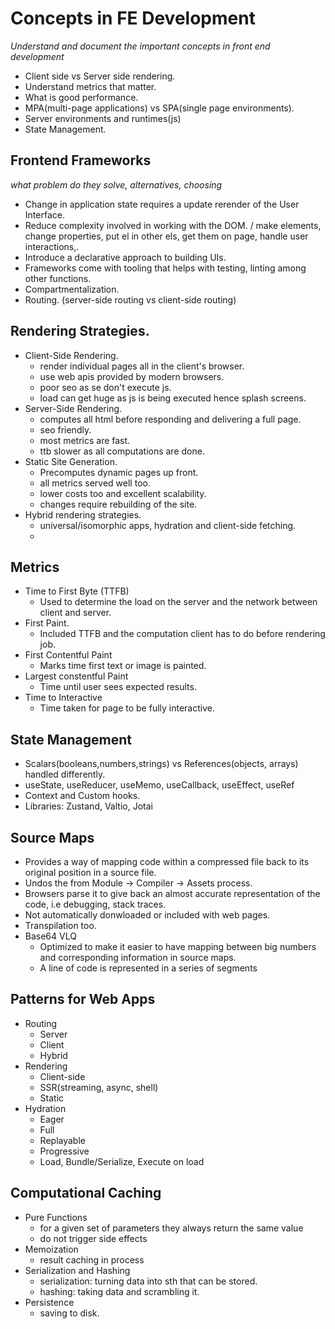 # Concepts in FE Development

*Understand and document the important concepts in front end development*

- Client side vs Server side rendering.
- Understand metrics that matter.
- What is good performance.
- MPA(multi-page applications) vs SPA(single page environments).
- Server environments and runtimes(js)
- State Management.

## Frontend Frameworks

*what problem do they solve, alternatives, choosing*

- Change in application state requires a update rerender of the User Interface.
- Reduce complexity involved in working with the DOM.
    / make elements, change properties, put el in other els, get them on page, handle user interactions,.
- Introduce a declarative approach to building UIs.
- Frameworks come with tooling that helps with testing, linting among other functions.
- Compartmentalization.
- Routing. (server-side routing vs client-side routing)

## Rendering Strategies.

- Client-Side Rendering.
    - render individual pages all in the client's browser.
    - use web apis provided by modern browsers.
    - poor seo as se don't execute js.
    - load can get huge as js is being executed hence splash screens.
- Server-Side Rendering.
    - computes all html before responding and delivering a full page.
    - seo friendly.
    - most metrics are fast.
    - ttb slower as all computations are done.
- Static Site Generation. 
    - Precomputes dynamic pages up front.
    - all metrics served well too.
    - lower costs too and excellent scalability.
    - changes require rebuilding of the site.
- Hybrid rendering strategies.
    - universal/isomorphic apps, hydration and client-side fetching.
    - 
## Metrics

- Time to First Byte (TTFB)
    - Used to determine the load on the server and the network between client and server.
- First Paint.
    - Included TTFB and the computation client has to do before rendering job.
- First Contentful Paint
    - Marks time first text or image is painted.
- Largest constentful Paint
    - Time until user sees expected results.
- Time to Interactive
    - Time taken for page to be fully interactive.


## State Management

- Scalars(booleans,numbers,strings) vs References(objects, arrays) handled differently.
- useState, useReducer, useMemo, useCallback, useEffect, useRef
- Context and Custom hooks.
- Libraries: Zustand, Valtio, Jotai

## Source Maps

- Provides a way of mapping code within a compressed file back to its original position in a source file.
- Undos the from Module -> Compiler -> Assets process.
- Browsers parse it to give back an almost accurate representation of the code, i.e debugging, stack traces.
- Not automatically donwloaded or included with web pages.
- Transpilation too.
- Base64 VLQ
    - Optimized to make it easier to have mapping between big numbers and corresponding information in source maps.
    - A line of code is represented in a series of segments
        
## Patterns for Web Apps

- Routing
  - Server
  - Client
  - Hybrid
- Rendering
  - Client-side
  - SSR(streaming, async, shell)
  - Static
- Hydration
  - Eager
  - Full
  - Replayable
  - Progressive
  - Load, Bundle/Serialize, Execute on load

## Computational Caching

- Pure Functions
    - for a given set of parameters they always return the same value
    - do not trigger side effects
- Memoization
    - result caching in process
- Serialization and Hashing
    - serialization: turning data into sth that can be stored.
    - hashing: taking data and scrambling it.
- Persistence
    - saving to disk.